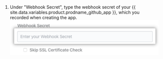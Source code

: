 1. Under "Webhook Secret", type the webhook secret of your {{ site.data.variables.product.prodname_github_app }}, which you recorded when creating the app. ![Webhook secret field](/assets/images/help/insights/webhook-secret.png)
